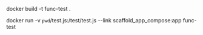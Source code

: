 docker build -t func-test .  

docker run -v `pwd`/test.js:/test/test.js --link scaffold_app_compose:app func-test

